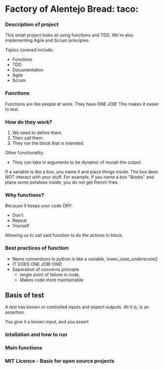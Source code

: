 # Factory of Alentejo Bread: taco:

### Description of project
This small project looks at using functions and TDD.
We're also implementing Agile and Scrum principles.

Topics covered include:
- Functions
- TDD
- Documentation
- Agile
- Scrum

### Functions
Functions are like people at work. They have ONE JOB!
This makes it easier to test.

### How do they work?
1) We need to define them.
2) Then call them.
3) They run the block that is intended.

Other functionality:
- They can take in arguments to be dynamic of morph the output

If a variable is like a box, you name it and place things inside. The box does NOT interact with your stuff. For example, if you name a box "Books" and place some potatoes inside, you do not get french fries.

### Why functions?
Because it keeps your code DRY:
- Don't
- Repeat
- Yourself

Allowing us to call said function to do the actions in block.

### Best practices of function
- Name conventions in python is like a variable, lower_case_underscore()
- IT DOES ONE JOB! ONE!
- Separation of concerns principle 
    - single point of failure in code,
    - Makes code more maintainable
    
## Basis of test
A test has known or controlled inputs and expect outputs.
All it is, is an assertion.

You give it a known input, and you assert

### Intallation and how to run

### Main functions

### MIT Licence - Basis for open source projects

